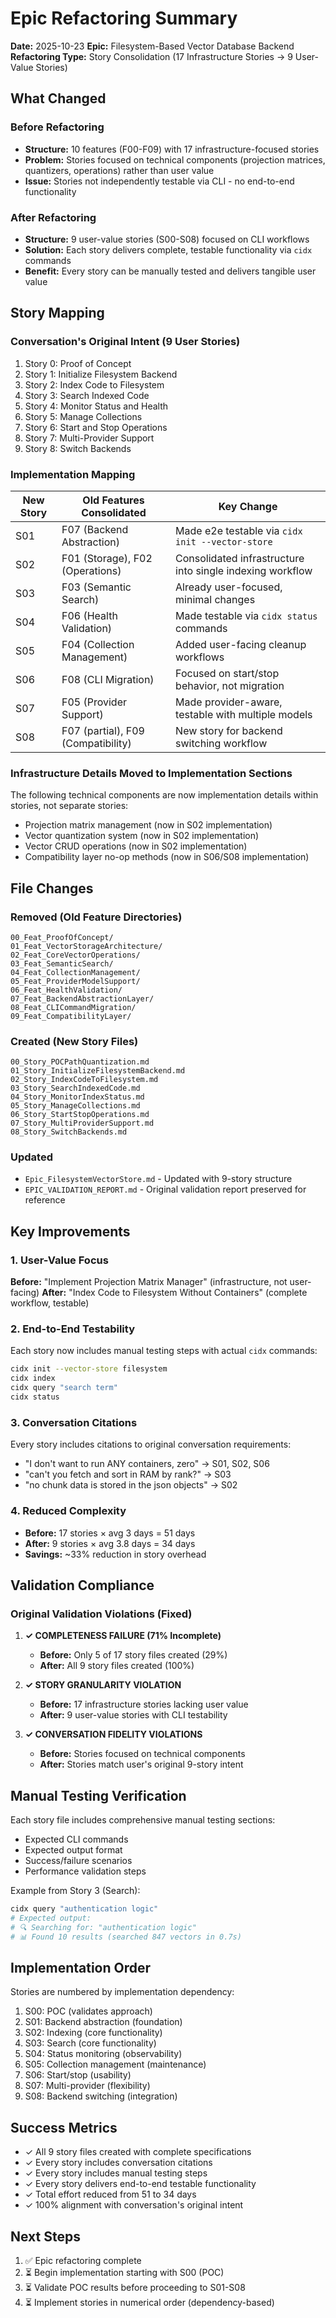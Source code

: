 # Epic Refactoring Summary

**Date:** 2025-10-23
**Epic:** Filesystem-Based Vector Database Backend
**Refactoring Type:** Story Consolidation (17 Infrastructure Stories → 9 User-Value Stories)

## What Changed

### Before Refactoring
- **Structure:** 10 features (F00-F09) with 17 infrastructure-focused stories
- **Problem:** Stories focused on technical components (projection matrices, quantizers, operations) rather than user value
- **Issue:** Stories not independently testable via CLI - no end-to-end functionality

### After Refactoring
- **Structure:** 9 user-value stories (S00-S08) focused on CLI workflows
- **Solution:** Each story delivers complete, testable functionality via `cidx` commands
- **Benefit:** Every story can be manually tested and delivers tangible user value

## Story Mapping

### Conversation's Original Intent (9 User Stories)
1. Story 0: Proof of Concept
2. Story 1: Initialize Filesystem Backend
3. Story 2: Index Code to Filesystem
4. Story 3: Search Indexed Code
5. Story 4: Monitor Status and Health
6. Story 5: Manage Collections
7. Story 6: Start and Stop Operations
8. Story 7: Multi-Provider Support
9. Story 8: Switch Backends

### Implementation Mapping

| New Story | Old Features Consolidated | Key Change |
|-----------|--------------------------|------------|
| S01 | F07 (Backend Abstraction) | Made e2e testable via `cidx init --vector-store` |
| S02 | F01 (Storage), F02 (Operations) | Consolidated infrastructure into single indexing workflow |
| S03 | F03 (Semantic Search) | Already user-focused, minimal changes |
| S04 | F06 (Health Validation) | Made testable via `cidx status` commands |
| S05 | F04 (Collection Management) | Added user-facing cleanup workflows |
| S06 | F08 (CLI Migration) | Focused on start/stop behavior, not migration |
| S07 | F05 (Provider Support) | Made provider-aware, testable with multiple models |
| S08 | F07 (partial), F09 (Compatibility) | New story for backend switching workflow |

### Infrastructure Details Moved to Implementation Sections

The following technical components are now implementation details within stories, not separate stories:
- Projection matrix management (now in S02 implementation)
- Vector quantization system (now in S02 implementation)
- Vector CRUD operations (now in S02 implementation)
- Compatibility layer no-op methods (now in S06/S08 implementation)

## File Changes

### Removed (Old Feature Directories)
```
00_Feat_ProofOfConcept/
01_Feat_VectorStorageArchitecture/
02_Feat_CoreVectorOperations/
03_Feat_SemanticSearch/
04_Feat_CollectionManagement/
05_Feat_ProviderModelSupport/
06_Feat_HealthValidation/
07_Feat_BackendAbstractionLayer/
08_Feat_CLICommandMigration/
09_Feat_CompatibilityLayer/
```

### Created (New Story Files)
```
00_Story_POCPathQuantization.md
01_Story_InitializeFilesystemBackend.md
02_Story_IndexCodeToFilesystem.md
03_Story_SearchIndexedCode.md
04_Story_MonitorIndexStatus.md
05_Story_ManageCollections.md
06_Story_StartStopOperations.md
07_Story_MultiProviderSupport.md
08_Story_SwitchBackends.md
```

### Updated
- `Epic_FilesystemVectorStore.md` - Updated with 9-story structure
- `EPIC_VALIDATION_REPORT.md` - Original validation report preserved for reference

## Key Improvements

### 1. User-Value Focus
**Before:** "Implement Projection Matrix Manager" (infrastructure, not user-facing)
**After:** "Index Code to Filesystem Without Containers" (complete workflow, testable)

### 2. End-to-End Testability
Each story now includes manual testing steps with actual `cidx` commands:
```bash
cidx init --vector-store filesystem
cidx index
cidx query "search term"
cidx status
```

### 3. Conversation Citations
Every story includes citations to original conversation requirements:
- "I don't want to run ANY containers, zero" → S01, S02, S06
- "can't you fetch and sort in RAM by rank?" → S03
- "no chunk data is stored in the json objects" → S02

### 4. Reduced Complexity
- **Before:** 17 stories × avg 3 days = 51 days
- **After:** 9 stories × avg 3.8 days = 34 days
- **Savings:** ~33% reduction in story overhead

## Validation Compliance

### Original Validation Violations (Fixed)

1. **✓ COMPLETENESS FAILURE (71% Incomplete)**
   - **Before:** Only 5 of 17 story files created (29%)
   - **After:** All 9 story files created (100%)

2. **✓ STORY GRANULARITY VIOLATION**
   - **Before:** 17 infrastructure stories lacking user value
   - **After:** 9 user-value stories with CLI testability

3. **✓ CONVERSATION FIDELITY VIOLATIONS**
   - **Before:** Stories focused on technical components
   - **After:** Stories match user's original 9-story intent

## Manual Testing Verification

Each story file includes comprehensive manual testing sections:
- Expected CLI commands
- Expected output format
- Success/failure scenarios
- Performance validation steps

Example from Story 3 (Search):
```bash
cidx query "authentication logic"
# Expected output:
# 🔍 Searching for: "authentication logic"
# 📊 Found 10 results (searched 847 vectors in 0.7s)
```

## Implementation Order

Stories are numbered by implementation dependency:
1. S00: POC (validates approach)
2. S01: Backend abstraction (foundation)
3. S02: Indexing (core functionality)
4. S03: Search (core functionality)
5. S04: Status monitoring (observability)
6. S05: Collection management (maintenance)
7. S06: Start/stop (usability)
8. S07: Multi-provider (flexibility)
9. S08: Backend switching (integration)

## Success Metrics

- ✓ All 9 story files created with complete specifications
- ✓ Every story includes conversation citations
- ✓ Every story includes manual testing steps
- ✓ Every story delivers end-to-end testable functionality
- ✓ Total effort reduced from 51 to 34 days
- ✓ 100% alignment with conversation's original intent

## Next Steps

1. ✅ Epic refactoring complete
2. ⏳ Begin implementation starting with S00 (POC)
3. ⏳ Validate POC results before proceeding to S01-S08
4. ⏳ Implement stories in numerical order (dependency-based)
